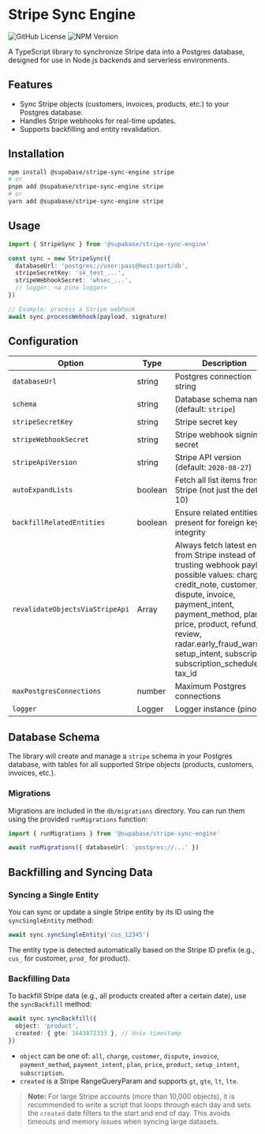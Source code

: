 # Stripe Sync Engine

![GitHub License](https://img.shields.io/github/license/supabase/stripe-sync-engine)
![NPM Version](https://img.shields.io/npm/v/%40supabase%2Fstripe-sync-engine)

A TypeScript library to synchronize Stripe data into a Postgres database, designed for use in Node.js backends and serverless environments.

## Features

- Sync Stripe objects (customers, invoices, products, etc.) to your Postgres database.
- Handles Stripe webhooks for real-time updates.
- Supports backfilling and entity revalidation.

## Installation

```sh
npm install @supabase/stripe-sync-engine stripe
# or
pnpm add @supabase/stripe-sync-engine stripe
# or
yarn add @supabase/stripe-sync-engine stripe
```

## Usage

```ts
import { StripeSync } from '@supabase/stripe-sync-engine'

const sync = new StripeSync({
  databaseUrl: 'postgres://user:pass@host:port/db',
  stripeSecretKey: 'sk_test_...',
  stripeWebhookSecret: 'whsec_...',
  // logger: <a pino logger>
})

// Example: process a Stripe webhook
await sync.processWebhook(payload, signature)
```

## Configuration

| Option                          | Type    | Description                                                                                                                                                                                                                                                                                              |
| ------------------------------- | ------- | -------------------------------------------------------------------------------------------------------------------------------------------------------------------------------------------------------------------------------------------------------------------------------------------------------- |
| `databaseUrl`                   | string  | Postgres connection string                                                                                                                                                                                                                                                                               |
| `schema`                        | string  | Database schema name (default: `stripe`)                                                                                                                                                                                                                                                                 |
| `stripeSecretKey`               | string  | Stripe secret key                                                                                                                                                                                                                                                                                        |
| `stripeWebhookSecret`           | string  | Stripe webhook signing secret                                                                                                                                                                                                                                                                            |
| `stripeApiVersion`              | string  | Stripe API version (default: `2020-08-27`)                                                                                                                                                                                                                                                               |
| `autoExpandLists`               | boolean | Fetch all list items from Stripe (not just the default 10)                                                                                                                                                                                                                                               |
| `backfillRelatedEntities`       | boolean | Ensure related entities are present for foreign key integrity                                                                                                                                                                                                                                            |
| `revalidateObjectsViaStripeApi` | Array   | Always fetch latest entity from Stripe instead of trusting webhook payload, possible values: charge, credit_note, customer, dispute, invoice, payment_intent, payment_method, plan, price, product, refund, review, radar.early_fraud_warning, setup_intent, subscription, subscription_schedule, tax_id |
| `maxPostgresConnections`        | number  | Maximum Postgres connections                                                                                                                                                                                                                                                                             |
| `logger`                        | Logger  | Logger instance (pino)                                                                                                                                                                                                                                                                                   |

## Database Schema

The library will create and manage a `stripe` schema in your Postgres database, with tables for all supported Stripe objects (products, customers, invoices, etc.).

### Migrations

Migrations are included in the `db/migrations` directory. You can run them using the provided `runMigrations` function:

```ts
import { runMigrations } from '@supabase/stripe-sync-engine'

await runMigrations({ databaseUrl: 'postgres://...' })
```

## Backfilling and Syncing Data

### Syncing a Single Entity

You can sync or update a single Stripe entity by its ID using the `syncSingleEntity` method:

```ts
await sync.syncSingleEntity('cus_12345')
```

The entity type is detected automatically based on the Stripe ID prefix (e.g., `cus_` for customer, `prod_` for product).

### Backfilling Data

To backfill Stripe data (e.g., all products created after a certain date), use the `syncBackfill` method:

```ts
await sync.syncBackfill({
  object: 'product',
  created: { gte: 1643872333 }, // Unix timestamp
})
```

- `object` can be one of: `all`, `charge`, `customer`, `dispute`, `invoice`, `payment_method`, `payment_intent`, `plan`, `price`, `product`, `setup_intent`, `subscription`.
- `created` is a Stripe RangeQueryParam and supports `gt`, `gte`, `lt`, `lte`.

> **Note:**
> For large Stripe accounts (more than 10,000 objects), it is recommended to write a script that loops through each day and sets the `created` date filters to the start and end of day. This avoids timeouts and memory issues when syncing large datasets.
